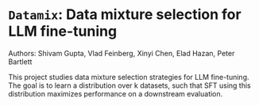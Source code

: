 # `Datamix`: Data mixture selection for LLM fine-tuning

Authors: Shivam Gupta, Vlad Feinberg, Xinyi Chen, Elad Hazan, Peter Bartlett

This project studies data mixture selection strategies for LLM fine-tuning. The goal is to learn a distribution over k datasets, such that SFT using this distribution maximizes performance on a downstream evaluation.